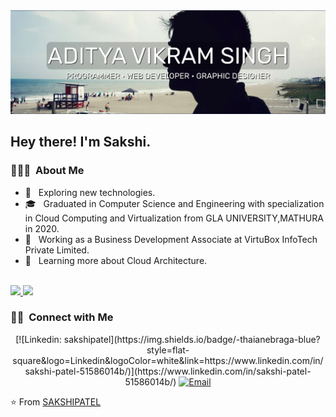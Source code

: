<img src="https://raw.githubusercontent.com/AVS1508/AVS1508/master/assets/Aditya%20Vikram%20Singh%20Banner.png">

<h2> Hey there! I'm Sakshi.</h2>

<h3> 👨🏻‍💻 &nbsp;About Me </h3>

- 🤔 &nbsp; Exploring new technologies.
- 🎓 &nbsp; Graduated in Computer Science and Engineering with specialization in Cloud Computing and Virtualization from GLA UNIVERSITY,MATHURA in 2020.
- 💼 &nbsp; Working as a Business Development Associate at VirtuBox InfoTech Private Limited.
- 🌱 &nbsp; Learning more about Cloud Architecture.

<br/>

<a href="https://github.com/SAKSHIPATEL">
  <img height="180em" src="https://github-readme-stats.vercel.app/api?username=SAKSHIPATEL&theme=buefy&show_icons=true" />
  <img height="180em" src="https://github-readme-stats.vercel.app/api/top-langs/?username=SAKSHIPATEL&theme=buefy&layout=compact" />
</a>

<br/>

<h3> 🤝🏻 &nbsp;Connect with Me </h3>

<p align="center">
[![Linkedin: sakshipatel](https://img.shields.io/badge/-thaianebraga-blue?style=flat-square&logo=Linkedin&logoColor=white&link=https://www.linkedin.com/in/sakshi-patel-51586014b/)](https://www.linkedin.com/in/sakshi-patel-51586014b/)
<a href="mailto:patelsakshi121@gmail.com"><img alt="Email" ></a>
</p>

⭐️ From [SAKSHIPATEL](https://github.com/SAKSHIPATEL)

